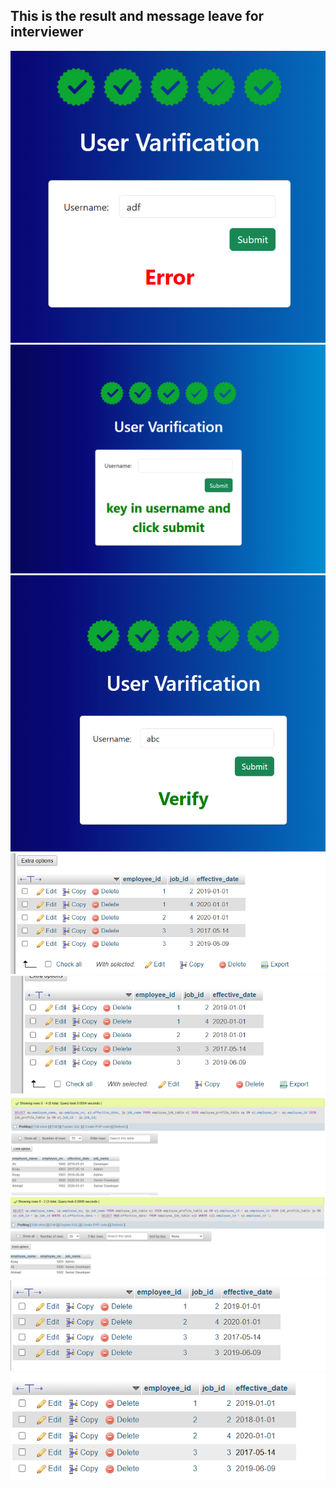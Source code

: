 ## This is the result and message leave for interviewer

<img src="https://raw.githubusercontent.com/YZ-PJCAC/InterviewQuestion-PHP-Basic/refs/heads/main/Finish/error.PNG"/>

<img src="https://raw.githubusercontent.com/YZ-PJCAC/InterviewQuestion-PHP-Basic/refs/heads/main/Finish/key in user name.PNG"/>

<img src="https://raw.githubusercontent.com/YZ-PJCAC/InterviewQuestion-PHP-Basic/refs/heads/main/Finish/verify.PNG"/>

<img src="https://raw.githubusercontent.com/YZ-PJCAC/InterviewQuestion-PHP-Basic/refs/heads/main/Finish/question a after.PNG"/>

<img src="https://raw.githubusercontent.com/YZ-PJCAC/InterviewQuestion-PHP-Basic/refs/heads/main/Finish/question a before.PNG"/>

<img src="https://raw.githubusercontent.com/YZ-PJCAC/InterviewQuestion-PHP-Basic/refs/heads/main/Finish/question b list.PNG"/>

<img src="https://raw.githubusercontent.com/YZ-PJCAC/InterviewQuestion-PHP-Basic/refs/heads/main/Finish/question c list.PNG"/>

<img src="https://raw.githubusercontent.com/YZ-PJCAC/InterviewQuestion-PHP-Basic/refs/heads/main/Finish/question d delete after.PNG"/>

<img src="https://raw.githubusercontent.com/YZ-PJCAC/InterviewQuestion-PHP-Basic/refs/heads/main/Finish/question d delete before.PNG"/>


